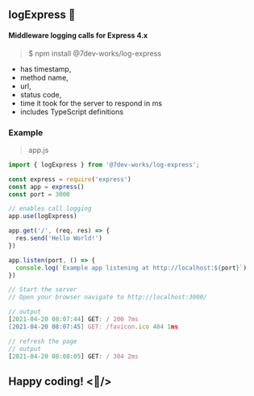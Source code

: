 ## logExpress :steam_locomotive:
#### Middleware logging calls for Express 4.x 

> $ npm install @7dev-works/log-express

* has timestamp,
* method name,
* url,
* status code,
* time it took for the server to respond in ms
* includes TypeScript definitions

### Example

> app.js 
```javascript
import { logExpress } from '@7dev-works/log-express';

const express = require('express')
const app = express()
const port = 3000

// enables call logging 
app.use(logExpress)

app.get('/', (req, res) => {
  res.send('Hello World!')
})

app.listen(port, () => {
  console.log(`Example app listening at http://localhost:${port}`)
})

// Start the server
// Open your browser navigate to http://localhost:3000/

// output
[2021-04-20 08:07:44] GET: / 200 7ms
[2021-04-20 08:07:45] GET: /favicon.ico 404 1ms

// refresh the page
// output
[2021-04-20 08:08:05] GET: / 304 2ms
```

## Happy coding!  <:beer:/>

